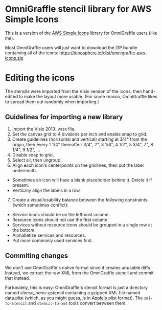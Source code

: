 # OmniGraffle stencil library for AWS Simple Icons
This is a version of the [AWS Simple Icons](https://aws.amazon.com/architecture/icons/) library for OmniGraffle users (like me).

Most OmniGraffle users will just want to download the ZIP bundle containing all of the icons:
https://ionosphere.io/dist/omnigraffle-aws-icons.zip

# Editing the icons
The stencils were imported from the Visio version of the icons, then hand-edited to make the layout more usable. (For some reason, OmniGraffle likes to spread them out randomly when importing.)

## Guidelines for importing a new library
1. Import the Visio 2013 .vssx file.
2. Set the canvas grid to 4 divisions per inch and enable snap to grid.
3. Create guidelines (horizontal and vertical) starting at 3/4" from the origin, then every 1 1/4" thereafter: 3/4", 2", 3 1/4", 4 1/2", 5 3/4", 7", 8 1/4", 9 1/2", ...
4. Disable snap to grid.
5. Select all, then ungroup.
6. Align each icon's centerpoints on the gridlines, then put the label underneath.
  * Sometimes an icon will have a blank placeholder behind it. Delete it if present.
  * Vertically align the labels in a row.
7. Create a visual/usability balance between the following constraints (which sometimes conflict):
  * Service icons should be on the leftmost column.
  * Resource icons should not use the first column.
  * Services without resource icons should be grouped in a single row at the bottom.
  * Alphabetize services and resources.
  * Put more commonly used services first.

## Commiting changes
We don't use OmniGraffle's native format since it creates unusable diffs. Instead, we extract the raw XML from the OmniGraffle stencil and commit that instead.

Fortunately, this is easy: OmniGraffle's stencil format is just a directory named *stencil_name*.gstencil containing a gzipped XML file named data.plist (which, as you might guess, is in Apple's plist format). The `xml-to-stencil` and `stencil-to-xml` tools convert between them.
